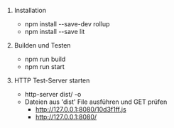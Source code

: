 

1. Installation
   - npm install --save-dev rollup 
   - npm install --save lit

2. Builden und Testen
   - npm run build
   - npm run start

3. HTTP Test-Server  starten
   - http-server dist/ -o
   - Dateien aus 'dist' File ausführen und GET prüfen
     - http://127.0.0.1:8080/10d3f1ff.js
     - http://127.0.0.1:8080/
